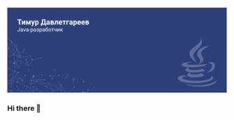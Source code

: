 ![(MyHeader1.png)](https://github.com/TimurDavletgareev/TimurDavletgareev/blob/main/MyHeader1_1200x400.png)
### Hi there 👋

<!--
**TimurDavletgareev/TimurDavletgareev** is a ✨ _special_ ✨ repository because its `README.md` (this file) appears on your GitHub profile.

Here are some ideas to get you started:

- 🔭 I’m currently working on ...
- 🌱 I’m currently learning ...
- 👯 I’m looking to collaborate on ...
- 🤔 I’m looking for help with ...
- 💬 Ask me about ...
- 📫 How to reach me: ...
- 😄 Pronouns: ...
- ⚡ Fun fact: ...
-->
